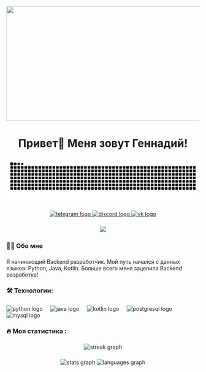 <br clear="both">

<div align="center">
  <img height="300" width="600" src="https://user-images.githubusercontent.com/74038190/225813708-98b745f2-7d22-48cf-9150-083f1b00d6c9.gif"  />
</div>

###

<h1 align="center">Привет👋 Меня зовут Геннадий!</h1>

###

<picture>
  <source media="(prefers-color-scheme: dark)" srcset="https://raw.githubusercontent.com/SpectreShark/SpectreShark/output/github-contribution-grid-snake-dark.svg">
  <source media="(prefers-color-scheme: light)" srcset="https://raw.githubusercontent.com/SpectreShark/SpectreShark/output/github-contribution-grid-snake.svg">
  <img alt="github contribution grid snake animation" src="https://raw.githubusercontent.com/SpectreShark/SpectreShark/output/github-contribution-grid-snake.svg">
</picture>

###

<div align="center">
  <a href="https://t.me/Akulenok12" target="_blank">
    <img src="https://img.shields.io/static/v1?message=Telegram&logo=telegram&label=&color=2CA5E0&logoColor=white&labelColor=&style=for-the-badge" height="25" alt="telegram logo"  />
  </a>
  <a href="https://discord.com/channels/@me/497446205455073280" target="_blank">
    <img src="https://img.shields.io/static/v1?message=Discord&logo=discord&label=&color=474A51&logoColor=white&labelColor=&style=for-the-badge" height="25" alt="discord logo"  />
  </a>
  <a href="https://vk.com/i_akulenok" target="_blank">
    <img src="https://img.shields.io/static/v1?message=Vk&logo=vk&label=&color=0000FF&logoColor=white&labelColor=&style=for-the-badge" height="25" alt="vk logo"  />
  </a>
</div>

###

<div align="center">
  <img src="https://visitor-badge.laobi.icu/badge?page_id=SpectreShark.SpectreShark&"  />
</div>

###

<h3 align="left">👩‍💻  Обо мне</h3>

###

<p align="left">Я начинающий Backend разработчик. Мой путь начался с данных языков: Python, Java, Kotlin. Больше всего меня зацепила Backend разработка!</p>

###

<h3 align="left">🛠 Технологии:</h3>

###

<div align="left">
  <img src="https://skillicons.dev/icons?i=py" height="40" alt="python logo"  />
  <img width="12" />
  <img src="https://skillicons.dev/icons?i=java" height="40" alt="java logo"  />
  <img width="12" />
  <img src="https://skillicons.dev/icons?i=kotlin" height="40" alt="kotlin logo"  />
  <img width="12" />
  <img src="https://skillicons.dev/icons?i=postgres" height="40" alt="postgresql logo"  />
  <img width="12" />
  <img src="https://skillicons.dev/icons?i=mysql" height="40" alt="mysql logo"  />
  <img width="12" />
</div>

###

<h3 align="left">🔥   Моя статистика :</h3>

###

<div align="center">
  <img src="https://streak-stats.demolab.com?user=SpectreShark&locale=en&mode=daily&theme=dark&hide_border=false&border_radius=5&order=3" height="220" alt="streak graph"  />
</div>

###

<div align="center">
  <img src="https://github-readme-stats.vercel.app/api?username=SpectreShark&hide_title=false&hide_rank=false&show_icons=true&include_all_commits=true&count_private=true&disable_animations=false&theme=dracula&locale=en&hide_border=false&order=1" height="150" alt="stats graph"  />
  <img src="https://github-readme-stats.vercel.app/api/top-langs?username=SpectreShark&locale=en&hide_title=false&layout=compact&card_width=320&langs_count=5&theme=dracula&hide_border=false&order=2" height="150" alt="languages graph"  />
</div>

###
